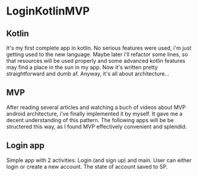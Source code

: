# LoginKotlinMVP 
## Kotlin
It's my first complete app in kotlin. No serious features were used, i'm just getting used to the new language. Maybe later i'll refactor some lines, so 
that resources will be used properly and some advanced kotlin features may find a place in the sun in my app. Now it's written pretty 
straightforward and dumb af. Anyway, it's all about architecture...
## MVP
After reading several articles and watching a buch of videos about MVP android architecture, i've finally implemented it by myself. 
It gave me a decent understanding of this pattern. The following apps will be be structered this way, as I found MVP effectively convenient and splendid.
## Login app
Simple app with 2 activities: Login (and sign up) and main. User can either login or create a new account. The state of account saved to SP.
